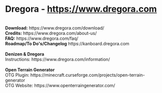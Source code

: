 # Dregora - https://www.dregora.com<br>
<br>
<strong>Download:</strong> https://www.dregora.com/download/ <br>
<strong>Credits:</strong> https://www.dregora.com/about-us/ <br>
<strong>FAQ:</strong>  https://www.dregora.com/faq/ <br>
<strong>Roadmap/To Do's/Changelog</strong> https://kanboard.dregora.com<br>
<br>
<strong>Denizen & Dregora</strong> <br>
Instructions: https://www.dregora.com/information/ <br>
<br>
<strong>Open Terrain Generator</strong> <br>
OTG Plugin: https://minecraft.curseforge.com/projects/open-terrain-generator <br>
OTG Website: https://www.openterraingenerator.com/ <br>
